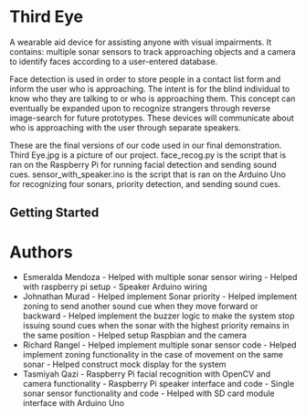 # Third Eye

A wearable aid device for assisting anyone with visual impairments. It contains: multiple sonar sensors to track approaching objects and a camera to identify faces according to a user-entered database. 

Face detection is used in order to store people in a contact list form and inform the user who is approaching. The intent is for the blind individual to know who they are talking to or who is approaching them. This concept can eventually be expanded upon to recognize strangers through reverse image-search for future prototypes. These devices will communicate about who is approaching with the user through separate speakers.

These are the final versions of our code used in our final demonstration. Third Eye.jpg is a picture of our project. face_recog.py is the script that is ran on the Raspberry Pi for running facial detection and sending sound cues. sensor_with_speaker.ino is the script that is ran on the Arduino Uno for recognizing four sonars, priority detection, and sending sound cues.

## Getting Started

# Authors

- Esmeralda Mendoza 
		- Helped with multiple sonar sensor wiring
		- Helped with raspberry pi setup
		- Speaker Arduino wiring
- Johnathan Murad
		- Helped implement Sonar priority
		- Helped implement zoning to send another sound cue when they move forward or backward
		- Helped implement the buzzer logic to make the system stop issuing sound cues when the sonar
		with the highest priority remains in the same position
		- Helped setup Raspbian and the camera
- Richard Rangel
		- Helped implement multiple sonar sensor code
		- Helped implement zoning functionality in the case of movement on the same sonar
		- Helped construct mock display for the system
- Tasmiyah Qazi
		- Raspberry Pi facial recognition with OpenCV and camera functionality
		- Raspberry Pi speaker interface and code
		- Single sonar sensor functionality and code
		- Helped with SD card module interface with Arduino Uno

